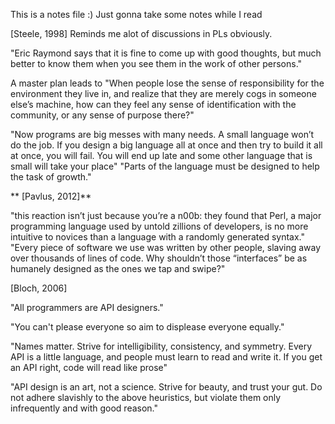 This is a notes file :) Just gonna take some notes while I read 

[Steele, 1998]
Reminds me alot of discussions in PLs obviously. 

"Eric Raymond says that it is fine to come
up with good thoughts, but much better to know them when you see them in the work of
other persons." 

A master plan leads to "When people lose the sense of responsibility for the environment they
live in, and realize that they are merely cogs in someone else’s machine, how
can they feel any sense of identification with the community, or any sense of
purpose there?"

"Now programs are big messes with many needs. A small language won’t do the job.
If you design a big language all at once and then try to build it all at once, you will fail.
You will end up late and some other language that is small will take your place"
"Parts of the language must be designed to help the task of growth."


** [Pavlus, 2012]**

"this reaction isn’t just because you’re a n00b: they found that Perl, a major programming language used by untold zillions of developers, is no more intuitive to novices than a language with a randomly generated syntax."
"Every piece of software we use was written by other people, slaving away over thousands of lines of code. Why shouldn’t those “interfaces” be as humanely designed as the ones we tap and swipe?"


[Bloch, 2006]

"All programmers are API designers." 

"You can't please everyone so aim to displease everyone equally."

"Names matter. Strive for intelligibility, consistency, and symmetry. Every API is a little language, and people must learn to read and write it. If you get an API right, code will read like prose"

"API design is an art, not a science. Strive for beauty, and trust your gut. Do not adhere slavishly to the above heuristics, but violate them only infrequently and with good reason."

